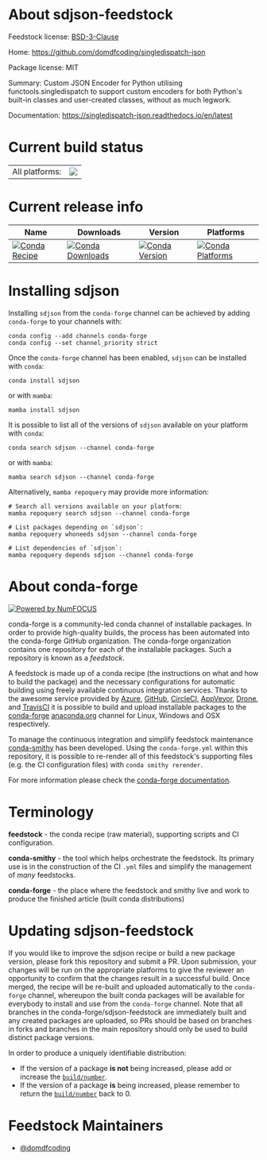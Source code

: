 About sdjson-feedstock
======================

Feedstock license: [BSD-3-Clause](https://github.com/conda-forge/sdjson-feedstock/blob/main/LICENSE.txt)

Home: https://github.com/domdfcoding/singledispatch-json

Package license: MIT

Summary: Custom JSON Encoder for Python utilising functools.singledispatch to support custom encoders for both Python's built-in classes and user-created classes, without as much legwork.

Documentation: https://singledispatch-json.readthedocs.io/en/latest

Current build status
====================


<table><tr><td>All platforms:</td>
    <td>
      <a href="https://dev.azure.com/conda-forge/feedstock-builds/_build/latest?definitionId=16091&branchName=main">
        <img src="https://dev.azure.com/conda-forge/feedstock-builds/_apis/build/status/sdjson-feedstock?branchName=main">
      </a>
    </td>
  </tr>
</table>

Current release info
====================

| Name | Downloads | Version | Platforms |
| --- | --- | --- | --- |
| [![Conda Recipe](https://img.shields.io/badge/recipe-sdjson-green.svg)](https://anaconda.org/conda-forge/sdjson) | [![Conda Downloads](https://img.shields.io/conda/dn/conda-forge/sdjson.svg)](https://anaconda.org/conda-forge/sdjson) | [![Conda Version](https://img.shields.io/conda/vn/conda-forge/sdjson.svg)](https://anaconda.org/conda-forge/sdjson) | [![Conda Platforms](https://img.shields.io/conda/pn/conda-forge/sdjson.svg)](https://anaconda.org/conda-forge/sdjson) |

Installing sdjson
=================

Installing `sdjson` from the `conda-forge` channel can be achieved by adding `conda-forge` to your channels with:

```
conda config --add channels conda-forge
conda config --set channel_priority strict
```

Once the `conda-forge` channel has been enabled, `sdjson` can be installed with `conda`:

```
conda install sdjson
```

or with `mamba`:

```
mamba install sdjson
```

It is possible to list all of the versions of `sdjson` available on your platform with `conda`:

```
conda search sdjson --channel conda-forge
```

or with `mamba`:

```
mamba search sdjson --channel conda-forge
```

Alternatively, `mamba repoquery` may provide more information:

```
# Search all versions available on your platform:
mamba repoquery search sdjson --channel conda-forge

# List packages depending on `sdjson`:
mamba repoquery whoneeds sdjson --channel conda-forge

# List dependencies of `sdjson`:
mamba repoquery depends sdjson --channel conda-forge
```


About conda-forge
=================

[![Powered by
NumFOCUS](https://img.shields.io/badge/powered%20by-NumFOCUS-orange.svg?style=flat&colorA=E1523D&colorB=007D8A)](https://numfocus.org)

conda-forge is a community-led conda channel of installable packages.
In order to provide high-quality builds, the process has been automated into the
conda-forge GitHub organization. The conda-forge organization contains one repository
for each of the installable packages. Such a repository is known as a *feedstock*.

A feedstock is made up of a conda recipe (the instructions on what and how to build
the package) and the necessary configurations for automatic building using freely
available continuous integration services. Thanks to the awesome service provided by
[Azure](https://azure.microsoft.com/en-us/services/devops/), [GitHub](https://github.com/),
[CircleCI](https://circleci.com/), [AppVeyor](https://www.appveyor.com/),
[Drone](https://cloud.drone.io/welcome), and [TravisCI](https://travis-ci.com/)
it is possible to build and upload installable packages to the
[conda-forge](https://anaconda.org/conda-forge) [anaconda.org](https://anaconda.org/)
channel for Linux, Windows and OSX respectively.

To manage the continuous integration and simplify feedstock maintenance
[conda-smithy](https://github.com/conda-forge/conda-smithy) has been developed.
Using the ``conda-forge.yml`` within this repository, it is possible to re-render all of
this feedstock's supporting files (e.g. the CI configuration files) with ``conda smithy rerender``.

For more information please check the [conda-forge documentation](https://conda-forge.org/docs/).

Terminology
===========

**feedstock** - the conda recipe (raw material), supporting scripts and CI configuration.

**conda-smithy** - the tool which helps orchestrate the feedstock.
                   Its primary use is in the construction of the CI ``.yml`` files
                   and simplify the management of *many* feedstocks.

**conda-forge** - the place where the feedstock and smithy live and work to
                  produce the finished article (built conda distributions)


Updating sdjson-feedstock
=========================

If you would like to improve the sdjson recipe or build a new
package version, please fork this repository and submit a PR. Upon submission,
your changes will be run on the appropriate platforms to give the reviewer an
opportunity to confirm that the changes result in a successful build. Once
merged, the recipe will be re-built and uploaded automatically to the
`conda-forge` channel, whereupon the built conda packages will be available for
everybody to install and use from the `conda-forge` channel.
Note that all branches in the conda-forge/sdjson-feedstock are
immediately built and any created packages are uploaded, so PRs should be based
on branches in forks and branches in the main repository should only be used to
build distinct package versions.

In order to produce a uniquely identifiable distribution:
 * If the version of a package **is not** being increased, please add or increase
   the [``build/number``](https://docs.conda.io/projects/conda-build/en/latest/resources/define-metadata.html#build-number-and-string).
 * If the version of a package **is** being increased, please remember to return
   the [``build/number``](https://docs.conda.io/projects/conda-build/en/latest/resources/define-metadata.html#build-number-and-string)
   back to 0.

Feedstock Maintainers
=====================

* [@domdfcoding](https://github.com/domdfcoding/)

